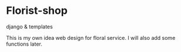 # Florist-shop
django &amp; templates

This is my own idea web design for floral service. I will also add some functions later.
